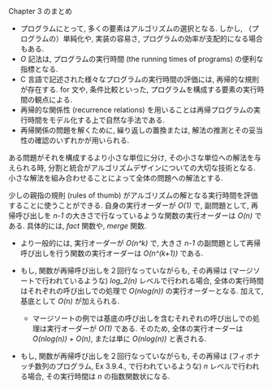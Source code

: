Chapter 3 のまとめ

- プログラムにとって, 多くの要素はアルゴリズムの選択となる. しかし, （プログラムの）単純化や, 実装の容易さ, プログラムの効率が支配的になる場合もある.
- *O* 記法は, プログラムの実行時間 (the running times of programs) の便利な指標となる.
- C 言語で記述された様々なプログラムの実行時間の評価には, 再帰的な規則が存在する. for 文や, 条件比較といった, プログラムを構成する要素の実行時間の観点による.
- 再帰的な関係性 (recurrence relations) を用いることは再帰プログラムの実行時間をモデル化する上で自然な手法である.
- 再帰関係の問題を解くために, 繰り返しの置換または, 解法の推測とその妥当性の確認のいずれかが用いられる.

ある問題がそれを構成するより小さな単位に分け, その小さな単位への解法を与えられる時, 分割と統合がアルゴリズムデザインについての大切な技術となる. 小さな解法を組み合わせることによって全体の問題への解法とする.

少しの親指の規則 (rules of thumb) がアルゴリズムの解となる実行時間を評価することに使うことができる.
自身の実行オーダーが *O(1)* で, 副問題として, 再帰呼び出しを *n-1* の大きさで行なっているような関数の実行オーダーは *O(n)* である. 具体的には, *fact* 関数や, *merge* 関数.

- より一般的には, 実行オーダーが *O(n^k)* で, 大きさ *n-1* の副問題として再帰呼び出しを行う関数の実行オーダーは *O(n^(k+1))* である.

- もし, 関数が再帰呼び出しを２回行なっていながらも, その再帰は (マージソートで行われているような) *log_2(n)* レベルで行われる場合, 全体の実行時間はそれぞれの呼び出しでの処理で *O(nlog(n))* の実行オーダーとなる. 加えて, 基底として *O(n)* が加えられる.
  - マージソートの例では基底の呼び出しを含むそれぞれの呼び出しでの処理は実行オーダーが *O(1)* である. そのため, 全体の実行オーダーは *O(nlog(n)) + O(n)*, または単に *O(nlog(n))* と表される.

- もし, 関数が再帰呼び出しを２回行なっていながらも, その再帰は (フィボナッチ数列のプログラム, Ex 3.9.4., で行われているような) *n* レベルで行われる場合, その実行時間は *n* の指数関数状になる. 
